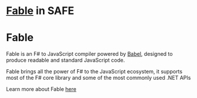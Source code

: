 # [Fable](http://fable.io/) in SAFE

# Fable
Fable is an F# to JavaScript compiler powered by [Babel](https://babeljs.io/), designed to produce readable and standard JavaScript code.    

Fable brings all the power of F# to the JavaScript ecosystem, it supports most of the F# core library and some of the most commonly used .NET APIs

Learn more about Fable [here](http://fable.io/)
